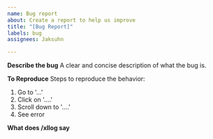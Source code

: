 ```yaml
---
name: Bug report
about: Create a report to help us improve
title: "[Bug Report]"
labels: bug
assignees: Jaksuhn

---
```


**Describe the bug**
A clear and concise description of what the bug is.

**To Reproduce**
Steps to reproduce the behavior:
1. Go to '...'
2. Click on '....'
3. Scroll down to '....'
4. See error

**What does /xllog say**

